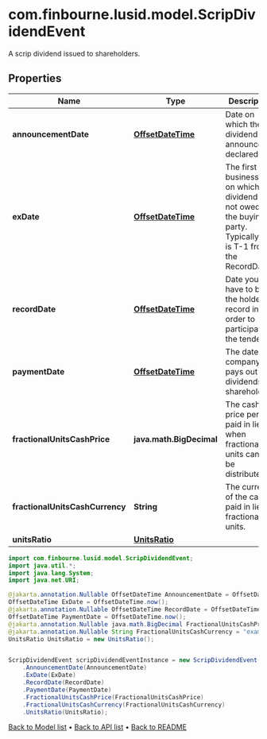 # com.finbourne.lusid.model.ScripDividendEvent
A scrip dividend issued to shareholders.

## Properties

Name | Type | Description | Notes
------------ | ------------- | ------------- | -------------
**announcementDate** | [**OffsetDateTime**](OffsetDateTime.md) | Date on which the dividend was announced / declared. | [optional] [default to OffsetDateTime]
**exDate** | [**OffsetDateTime**](OffsetDateTime.md) | The first business day on which the dividend is not owed to the buying party.  Typically this is T-1 from the RecordDate. | [optional] [default to OffsetDateTime]
**recordDate** | [**OffsetDateTime**](OffsetDateTime.md) | Date you have to be the holder of record in order to participate in the tender. | [optional] [default to OffsetDateTime]
**paymentDate** | [**OffsetDateTime**](OffsetDateTime.md) | The date the company pays out dividends to shareholders. | [optional] [default to OffsetDateTime]
**fractionalUnitsCashPrice** | **java.math.BigDecimal** | The cash price per unit paid in lieu when fractional units can not be distributed. | [optional] [default to java.math.BigDecimal]
**fractionalUnitsCashCurrency** | **String** | The currency of the cash paid in lieu of fractional units. | [optional] [default to String]
**unitsRatio** | [**UnitsRatio**](UnitsRatio.md) |  | [default to UnitsRatio]

```java
import com.finbourne.lusid.model.ScripDividendEvent;
import java.util.*;
import java.lang.System;
import java.net.URI;

@jakarta.annotation.Nullable OffsetDateTime AnnouncementDate = OffsetDateTime.now();
OffsetDateTime ExDate = OffsetDateTime.now();
@jakarta.annotation.Nullable OffsetDateTime RecordDate = OffsetDateTime.now();
OffsetDateTime PaymentDate = OffsetDateTime.now();
@jakarta.annotation.Nullable java.math.BigDecimal FractionalUnitsCashPrice = new java.math.BigDecimal("100.00");
@jakarta.annotation.Nullable String FractionalUnitsCashCurrency = "example FractionalUnitsCashCurrency";
UnitsRatio UnitsRatio = new UnitsRatio();


ScripDividendEvent scripDividendEventInstance = new ScripDividendEvent()
    .AnnouncementDate(AnnouncementDate)
    .ExDate(ExDate)
    .RecordDate(RecordDate)
    .PaymentDate(PaymentDate)
    .FractionalUnitsCashPrice(FractionalUnitsCashPrice)
    .FractionalUnitsCashCurrency(FractionalUnitsCashCurrency)
    .UnitsRatio(UnitsRatio);
```


[Back to Model list](../README.md#documentation-for-models) &#8226; [Back to API list](../README.md#documentation-for-api-endpoints) &#8226; [Back to README](../README.md)

